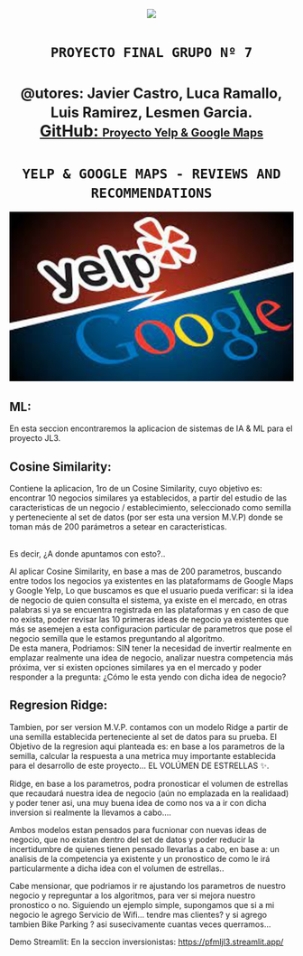 <p align=center ><img src=https://d31uz8lwfmyn8g.cloudfront.net/Assets/logo-henry-white-lg.png><p>

# <h1 align=center> **`PROYECTO FINAL GRUPO Nº 7`** </h1>

<h1 align="center">
  <span style="font-size: 25px;">@utores:  Javier Castro, Luca Ramallo, Luis Ramirez, Lesmen Garcia.</span> <br>
  <a href="https://github.com/lesmengp/Proyecto-Final-Grupo-07.git">GitHub: <span style="font-size: 20px;">Proyecto Yelp & Google Maps</span></a> <br> 
</h1>

# <h1 align=center>**`YELP & GOOGLE MAPS - REVIEWS AND RECOMMENDATIONS`**</h1>

<p align="center">
<img src="src/Imagenes/Img01.png", height=300>
</p>

## ML:<Br>
En esta seccion encontraremos la aplicacion de sistemas de IA & ML para el proyecto JL3.<Br>


## Cosine Similarity:<Br>
Contiene la aplicacion, 1ro de un Cosine Similarity, cuyo objetivo es: encontrar 10 negocios similares ya establecidos, a partir del estudio de las caracteristicas de  un negocio / establecimiento, seleccionado como semilla y perteneciente al set de datos (por ser esta una version M.V.P) donde se toman más de 200 parámetros a setear en caracteristicas. <Br>
<Br>

Es decir, ¿A donde apuntamos con esto?..<Br>

Al aplicar Cosine Similarity, en base a mas de 200 parametros, buscando entre todos los negocios ya existentes en las plataformams de Google Maps y Google Yelp, Lo que buscamos es que el usuario pueda verificar: si la idea de negocio de quien consulta el sistema, ya existe en el mercado, en otras palabras si ya se encuentra registrada en las plataformas y en caso de que no exista, poder revisar las 10 primeras ideas de negocio ya existentes que más se asemejen a esta configuracion particular de parametros que pose el negocio semilla que le estamos preguntando al algoritmo.<Br>
De esta manera, Podriamos: SIN tener la necesidad de invertir realmente en emplazar realmente una idea de negocio, analizar nuestra competencia más próxima, ver si existen opciones similares ya en el mercado y poder responder a la pregunta: ¿Cómo le esta yendo con dicha idea de negocio?<Br>


## Regresion Ridge:<Br>

Tambien, por ser version M.V.P. contamos con un modelo Ridge a partir de una semilla establecida perteneciente al set de datos para su prueba. El Objetivo de la regresion aqui planteada es: en base a los parametros de la semilla, calcular la respuesta a una metrica muy importante establecida para el desarrollo de este proyecto... EL VOLÚMEN DE ESTRELLAS ✨.<Br>

Ridge, en base a los parametros, podra pronosticar el volumen de estrellas que recaudará nuestra idea de negocio (aún no emplazada en la realidaad) y poder tener asi, una muy buena idea de como nos va a ir con dicha inversion si realmente la llevamos a cabo....<Br>


Ambos modelos estan pensados para fucnionar con nuevas ideas de negocio, que no existan dentro del set de datos y poder reducir la incertidumbre de quienes tienen pensado llevarlas a cabo, en base a: un analisis de la competencia ya existente y un pronostico de como le irá particularmente a dicha idea con el volumen de estrellas..<Br>

Cabe mensionar, que podriamos ir re ajustando los parametros de nuestro negocio y repreguntar a los algoritmos, para ver si mejora nuestro pronostico o no. Siguiendo un ejemplo simple, supongamos que si a mi negocio le agrego Servicio de Wifi... tendre mas clientes? y si agrego tambien Bike Parking ? asi susecivamente cuantas veces querramos...<Br>

Demo Streamlit:
En la seccion inversionistas:
https://pfmljl3.streamlit.app/
